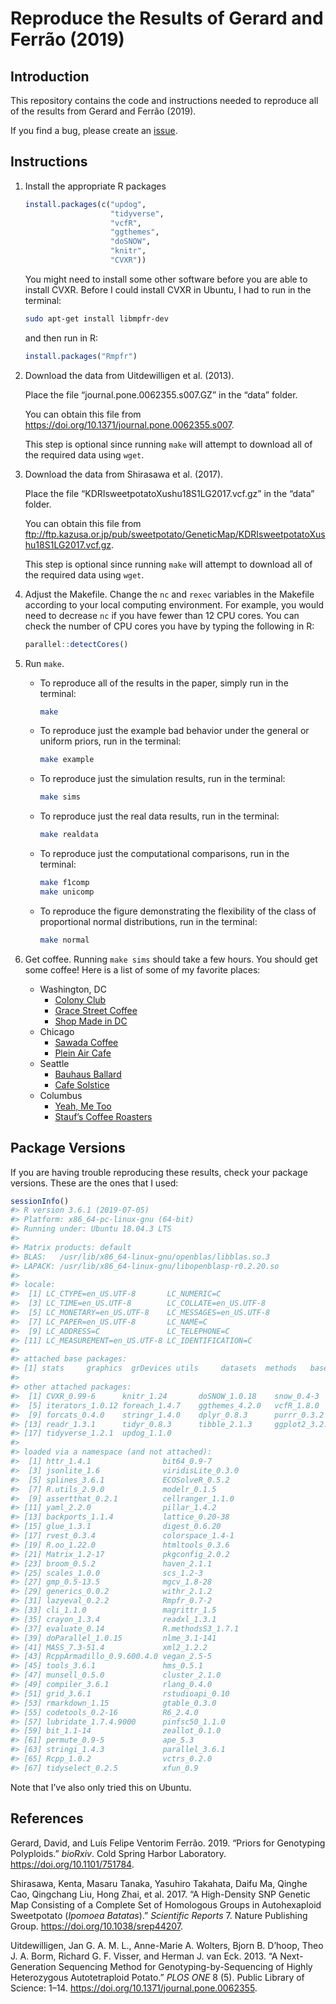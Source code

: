 
<!-- README.md is generated from README.Rmd. Please edit that file -->

# Reproduce the Results of Gerard and Ferrão (2019)

## Introduction

This repository contains the code and instructions needed to reproduce
all of the results from Gerard and Ferrão (2019).

If you find a bug, please create an
[issue](https://github.com/dcgerard/reproduce_prior_sims/issues).

## Instructions

1.  Install the appropriate R packages
    
    ``` r
    install.packages(c("updog",
                       "tidyverse", 
                       "vcfR",
                       "ggthemes",
                       "doSNOW",
                       "knitr",
                       "CVXR"))
    ```
    
    You might need to install some other software before you are able to
    install CVXR. Before I could install CVXR in Ubuntu, I had to run in
    the terminal:
    
    ``` bash
    sudo apt-get install libmpfr-dev
    ```
    
    and then run in R:
    
    ``` r
    install.packages("Rmpfr")
    ```

2.  Download the data from Uitdewilligen et al. (2013).
    
    Place the file “journal.pone.0062355.s007.GZ” in the “data” folder.
    
    You can obtain this file from
    <https://doi.org/10.1371/journal.pone.0062355.s007>.
    
    This step is optional since running `make` will attempt to download
    all of the required data using `wget`.

3.  Download the data from Shirasawa et al. (2017).
    
    Place the file “KDRIsweetpotatoXushu18S1LG2017.vcf.gz” in the “data”
    folder.
    
    You can obtain this file from
    <ftp://ftp.kazusa.or.jp/pub/sweetpotato/GeneticMap/KDRIsweetpotatoXushu18S1LG2017.vcf.gz>.
    
    This step is optional since running `make` will attempt to download
    all of the required data using `wget`.

4.  Adjust the Makefile. Change the `nc` and `rexec` variables in the
    Makefile according to your local computing environment. For example,
    you would need to decrease `nc` if you have fewer than 12 CPU cores.
    You can check the number of CPU cores you have by typing the
    following in R:
    
    ``` r
    parallel::detectCores()
    ```

5.  Run `make`.
    
      - To reproduce all of the results in the paper, simply run in the
        terminal:
        
        ``` bash
        make
        ```
    
      - To reproduce just the example bad behavior under the general or
        uniform priors, run in the terminal:
        
        ``` bash
        make example
        ```
    
      - To reproduce just the simulation results, run in the terminal:
        
        ``` bash
        make sims
        ```
    
      - To reproduce just the real data results, run in the terminal:
        
        ``` bash
        make realdata
        ```
    
      - To reproduce just the computational comparisons, run in the
        terminal:
        
        ``` bash
        make f1comp 
        make unicomp
        ```
    
      - To reproduce the figure demonstrating the flexibility of the
        class of proportional normal distributions, run in the terminal:
        
        ``` bash
        make normal
        ```

6.  Get coffee. Running `make sims` should take a few hours. You should
    get some coffee\! Here is a list of some of my favorite places:
    
      - Washington, DC
          - [Colony
            Club](https://www.yelp.com/biz/colony-club-washington)
          - [Grace Street
            Coffee](https://www.yelp.com/biz/grace-street-coffee-georgetown)
          - [Shop Made in
            DC](https://www.yelp.com/biz/shop-made-in-dc-washington)
      - Chicago
          - [Sawada
            Coffee](https://www.yelp.com/biz/sawada-coffee-chicago)
          - [Plein Air
            Cafe](https://www.yelp.com/biz/plein-air-cafe-and-eatery-chicago-2)
      - Seattle
          - [Bauhaus
            Ballard](https://www.yelp.com/biz/bauhaus-ballard-seattle)
          - [Cafe
            Solstice](https://www.yelp.com/biz/cafe-solstice-seattle)
      - Columbus
          - [Yeah, Me
            Too](https://www.yelp.com/biz/yeah-me-too-columbus)
          - [Stauf’s Coffee
            Roasters](https://www.yelp.com/biz/staufs-coffee-roasters-columbus-2)

## Package Versions

If you are having trouble reproducing these results, check your package
versions. These are the ones that I used:

``` r
sessionInfo()
#> R version 3.6.1 (2019-07-05)
#> Platform: x86_64-pc-linux-gnu (64-bit)
#> Running under: Ubuntu 18.04.3 LTS
#> 
#> Matrix products: default
#> BLAS:   /usr/lib/x86_64-linux-gnu/openblas/libblas.so.3
#> LAPACK: /usr/lib/x86_64-linux-gnu/libopenblasp-r0.2.20.so
#> 
#> locale:
#>  [1] LC_CTYPE=en_US.UTF-8       LC_NUMERIC=C              
#>  [3] LC_TIME=en_US.UTF-8        LC_COLLATE=en_US.UTF-8    
#>  [5] LC_MONETARY=en_US.UTF-8    LC_MESSAGES=en_US.UTF-8   
#>  [7] LC_PAPER=en_US.UTF-8       LC_NAME=C                 
#>  [9] LC_ADDRESS=C               LC_TELEPHONE=C            
#> [11] LC_MEASUREMENT=en_US.UTF-8 LC_IDENTIFICATION=C       
#> 
#> attached base packages:
#> [1] stats     graphics  grDevices utils     datasets  methods   base     
#> 
#> other attached packages:
#>  [1] CVXR_0.99-6      knitr_1.24       doSNOW_1.0.18    snow_0.4-3      
#>  [5] iterators_1.0.12 foreach_1.4.7    ggthemes_4.2.0   vcfR_1.8.0      
#>  [9] forcats_0.4.0    stringr_1.4.0    dplyr_0.8.3      purrr_0.3.2     
#> [13] readr_1.3.1      tidyr_0.8.3      tibble_2.1.3     ggplot2_3.2.1   
#> [17] tidyverse_1.2.1  updog_1.1.0     
#> 
#> loaded via a namespace (and not attached):
#>  [1] httr_1.4.1                bit64_0.9-7              
#>  [3] jsonlite_1.6              viridisLite_0.3.0        
#>  [5] splines_3.6.1             ECOSolveR_0.5.2          
#>  [7] R.utils_2.9.0             modelr_0.1.5             
#>  [9] assertthat_0.2.1          cellranger_1.1.0         
#> [11] yaml_2.2.0                pillar_1.4.2             
#> [13] backports_1.1.4           lattice_0.20-38          
#> [15] glue_1.3.1                digest_0.6.20            
#> [17] rvest_0.3.4               colorspace_1.4-1         
#> [19] R.oo_1.22.0               htmltools_0.3.6          
#> [21] Matrix_1.2-17             pkgconfig_2.0.2          
#> [23] broom_0.5.2               haven_2.1.1              
#> [25] scales_1.0.0              scs_1.2-3                
#> [27] gmp_0.5-13.5              mgcv_1.8-28              
#> [29] generics_0.0.2            withr_2.1.2              
#> [31] lazyeval_0.2.2            Rmpfr_0.7-2              
#> [33] cli_1.1.0                 magrittr_1.5             
#> [35] crayon_1.3.4              readxl_1.3.1             
#> [37] evaluate_0.14             R.methodsS3_1.7.1        
#> [39] doParallel_1.0.15         nlme_3.1-141             
#> [41] MASS_7.3-51.4             xml2_1.2.2               
#> [43] RcppArmadillo_0.9.600.4.0 vegan_2.5-5              
#> [45] tools_3.6.1               hms_0.5.1                
#> [47] munsell_0.5.0             cluster_2.1.0            
#> [49] compiler_3.6.1            rlang_0.4.0              
#> [51] grid_3.6.1                rstudioapi_0.10          
#> [53] rmarkdown_1.15            gtable_0.3.0             
#> [55] codetools_0.2-16          R6_2.4.0                 
#> [57] lubridate_1.7.4.9000      pinfsc50_1.1.0           
#> [59] bit_1.1-14                zeallot_0.1.0            
#> [61] permute_0.9-5             ape_5.3                  
#> [63] stringi_1.4.3             parallel_3.6.1           
#> [65] Rcpp_1.0.2                vctrs_0.2.0              
#> [67] tidyselect_0.2.5          xfun_0.9
```

Note that I’ve also only tried this on Ubuntu.

## References

<div id="refs" class="references">

<div id="ref-gerard2019priors">

Gerard, David, and Luís Felipe Ventorim Ferrão. 2019. “Priors for
Genotyping Polyploids.” *bioRxiv*. Cold Spring Harbor Laboratory.
<https://doi.org/10.1101/751784>.

</div>

<div id="ref-shirasawa2017high">

Shirasawa, Kenta, Masaru Tanaka, Yasuhiro Takahata, Daifu Ma, Qinghe
Cao, Qingchang Liu, Hong Zhai, et al. 2017. “A High-Density SNP Genetic
Map Consisting of a Complete Set of Homologous Groups in Autohexaploid
Sweetpotato (*Ipomoea Batatas*).” *Scientific Reports* 7. Nature
Publishing Group. <https://doi.org/10.1038/srep44207>.

</div>

<div id="ref-uitdewilligen2013next">

Uitdewilligen, Jan G. A. M. L., Anne-Marie A. Wolters, Bjorn B. D’hoop,
Theo J. A. Borm, Richard G. F. Visser, and Herman J. van Eck. 2013. “A
Next-Generation Sequencing Method for Genotyping-by-Sequencing of Highly
Heterozygous Autotetraploid Potato.” *PLOS ONE* 8 (5). Public Library of
Science: 1–14. <https://doi.org/10.1371/journal.pone.0062355>.

</div>

</div>
